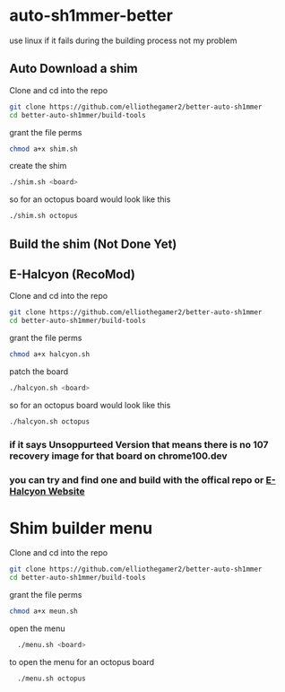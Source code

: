 # auto-sh1mmer-better

use linux if it fails during the building process not my problem

## Auto Download a shim 
  Clone and cd into the repo
  ```bash
  git clone https://github.com/elliothegamer2/better-auto-sh1mmer
  cd better-auto-sh1mmer/build-tools
  ```
  grant the file perms
  ```bash
  chmod a+x shim.sh
  ```
  create the shim
  ```bash
  ./shim.sh <board>
  ```
  so for an octopus board would look like this
  
  ```bash
  ./shim.sh octopus
  ```
## Build the shim (Not Done Yet)


## E-Halcyon (RecoMod)
  Clone and cd into the repo
  ```bash
  git clone https://github.com/elliothegamer2/better-auto-sh1mmer
  cd better-auto-sh1mmer/build-tools
  ```

  grant the file perms
  ```bash
  chmod a+x halcyon.sh
  ```

  patch the board
   ```bash
  ./halcyon.sh <board>
  ```

  so for an octopus board would look like this
  
  ```bash
  ./halcyon.sh octopus
  ```
### if it says Unsoppurteed Version that means there is no 107 recovery image for that board on chrome100.dev
### you can try and find one and build with the offical repo or [E-Halcyon Website](https://fog.gay)

# Shim builder menu

 Clone and cd into the repo
  ```bash
  git clone https://github.com/elliothegamer2/better-auto-sh1mmer
  cd better-auto-sh1mmer/build-tools
  ```

  grant the file perms
  ```bash
  chmod a+x meun.sh
  ```

  open the menu
  ```bash
    ./menu.sh <board>
  ```

  to open the menu for an octopus board
  ```bash
    ./menu.sh octopus
  ```

